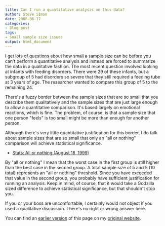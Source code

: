 ```yaml
---
title: Can I run a quantitative analysis on this data?
author: Steve Simon
date: 2008-06-17
categories:
- Blog post
tags:
- Small sample size issues
output: html_document
---
```

I get lots of questions about how small a sample size can be before you
can't perform a quantitative analysis and instead are forced to
summarize the data in a qualitative fashion. The most recent question
involved looking at infants with feeding disorders. There were 29 of
these infants, but a subgroup of 5 had disorders so severe that they
still required a feeding tube at 3 years of age. The researcher wanted
to compare this group of 5 to the remaining 24.

There's a fuzzy border between the sample sizes that are so small that
you describe them qualitatively and the sample sizes that are just large
enough to allow a quantitative comparison. It's based largely on
emotional reactions, which is fine. The problem, of course, is that a
sample size that one person "feels" is too small might be more than
enough for another person.

Although there's very little quantitative justification for this
border, I do talk about sample sizes that are so small that only an
"all or nothing" comparison will achieve statistical significance.

-   [Stats: All or nothing (August 18, 1999)](../size/all.asp)

By "all or nothing" I mean that the worst case in the first group is
still higher than the best case in the second group. A total sample size
of 5 and 5 (10 total) represents an "all or nothing" threshold. Since
you have exceeded that value in the second group, you probably have
sufficient justification for running an analysis. Keep in mind, of
course, that it would take a Godzilla sized difference to achieve
statistical significance, but that shouldn't stop you.

If you or your boss are uncomfortable, I certainly would not object if
you used a qualitative discussion. There's no right or wrong answer
here.

You can find an [earlier version][sim1] of this page on my [original website][sim2].

[sim1]: http://www.pmean.com/08/CanIRun.html
[sim2]: http://www.pmean.com/original_site.html
